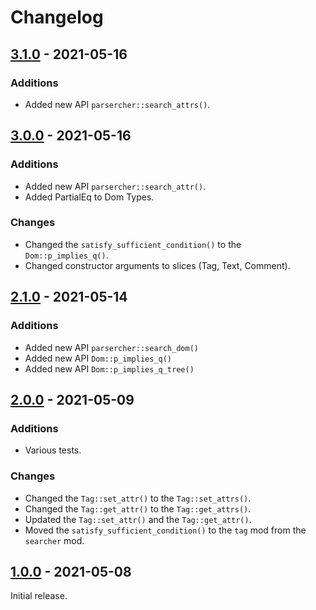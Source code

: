 # Changelog

## [3.1.0] - 2021-05-16

### Additions

- Added new API `parsercher::search_attrs()`.


## [3.0.0] - 2021-05-16

### Additions

- Added new API `parsercher::search_attr()`.
- Added PartialEq to Dom Types.

### Changes

- Changed the `satisfy_sufficient_condition()` to the `Dom::p_implies_q()`.
- Changed constructor arguments to slices (Tag, Text, Comment).


## [2.1.0] - 2021-05-14

### Additions

- Added new API `parsercher::search_dom()`
- Added new API `Dom::p_implies_q()`
- Added new API `Dom::p_implies_q_tree()`


## [2.0.0] - 2021-05-09

### Additions

- Various tests.

### Changes

- Changed the `Tag::set_attr()` to the `Tag::set_attrs()`.
- Changed the `Tag::get_attr()` to the `Tag::get_attrs()`.
- Updated the `Tag::set_attr()` and the `Tag::get_attr()`.
- Moved the `satisfy_sufficient_condition()` to the `tag` mod from the `searcher` mod.


## [1.0.0] - 2021-05-08
Initial release.

[3.1.0]: https://github.com/kkmtyyz/parsercher/compare/3.0.0...3.1.0
[3.0.0]: https://github.com/kkmtyyz/parsercher/compare/2.1.0...3.0.0
[2.1.0]: https://github.com/kkmtyyz/parsercher/compare/2.0.0...2.1.0
[2.0.0]: https://github.com/kkmtyyz/parsercher/compare/1.0.0...2.0.0
[1.0.0]: https://github.com/kkmtyyz/parsercher/compare/1.0.0
